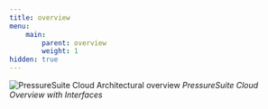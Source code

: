 ```yaml
---
title: overview
menu:
    main:
        parent: overview
        weight: 1
hidden: true
---
```


![PressureSuite Cloud Architectural overview](/cloud-interfaces/img/KellerCloud_Architecture.png "Architectural overview")
*PressureSuite Cloud Overview with Interfaces*
